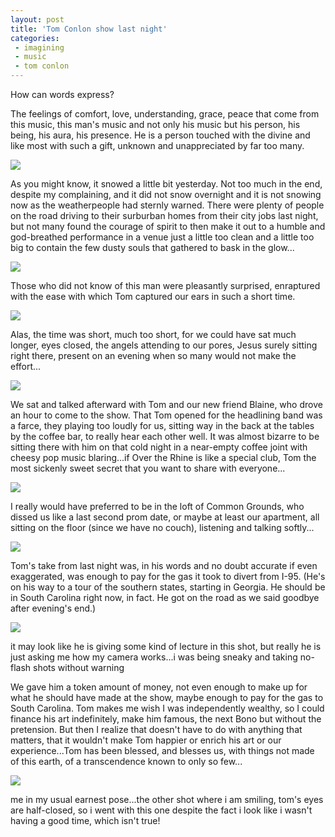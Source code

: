 ```yaml
---
layout: post
title: 'Tom Conlon show last night'
categories:
 - imagining
 - music
 - tom conlon
---
```


How can words express?

The feelings of comfort, love, understanding, grace, peace that come from this music, this man's music and not only his music but his person, his being, his aura, his presence. He is a person touched with the divine and like most with such a gift, unknown and unappreciated by far too many.
 
![](/assets/2003/02/DSCN0435.JPG)

As you might know, it snowed a little bit yesterday. Not too much in the end, despite my complaining, and it did not snow overnight and it is not snowing now as the weatherpeople had sternly warned. There were plenty of people on the road driving to their surburban homes from their city jobs last night, but not many found the courage of spirit to then make it out to a humble and god-breathed performance in a venue just a little too clean and a little too big to contain the few dusty souls that gathered to bask in the glow...
 
![](/assets/2003/02/DSCN0443.JPG)

Those who did not know of this man were pleasantly surprised, enraptured with the ease with which Tom captured our ears in such a short time.

![](/assets/2003/02/DSCN0438.JPG)

Alas, the time was short, much too short, for we could have sat much longer, eyes closed, the angels attending to our pores, Jesus surely sitting right there, present on an evening when so many would not make the effort...

![](/assets/2003/02/DSCN0448.JPG)

We sat and talked afterward with Tom and our new friend Blaine, who drove an hour to come to the show. That Tom opened for the headlining band was a farce, they playing too loudly for us, sitting way in the back at the tables by the coffee bar, to really hear each other well. It was almost bizarre to be sitting there with him on that cold night in a near-empty coffee joint with cheesy pop music blaring...if Over the Rhine is like a special club, Tom the most sickenly sweet secret that you want to share with everyone...
 
![](/assets/2003/02/DSCN0449.JPG)

I really would have preferred to be in the loft of Common Grounds, who dissed us like a last second prom date, or maybe at least our apartment, all sitting on the floor (since we have no couch), listening and talking softly...

![](/assets/2003/02/DSCN0450.JPG)

Tom's take from last night was, in his words and no doubt accurate if even exaggerated, was enough to pay for the gas it took to divert from I-95. (He's on his way to a tour of the southern states, starting in Georgia. He should be in South Carolina right now, in fact. He got on the road as we said goodbye after evening's end.)

![](/assets/2003/02/DSCN0452.JPG)

<p class="caption">it may look like he is giving some kind of lecture in this shot, but really he is just asking me how my camera works...i was being sneaky and taking no-flash shots without warning</p>

We gave him a token amount of money, not even enough to make up for what he should have made at the show, maybe enough to pay for the gas to South Carolina. Tom makes me wish I was independently wealthy, so I could finance his art indefinitely, make him famous, the next Bono but without the pretension. But then I realize that doesn't have to do with anything that matters, that it wouldn't make Tom happier or enrich his art or our experience...Tom has been blessed, and blesses us, with things not made of this earth, of a transcendence known to only so few...

![](/assets/2003/02/DSCN0456.JPG)

<p class="caption">me in my usual earnest pose...the other shot where i am smiling, tom's eyes are half-closed, so i went with this one despite the fact i look like i wasn't having a good time, which isn't true!</p>
